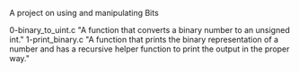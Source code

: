 A project on using and manipulating Bits

0-binary_to_uint.c
"A function that converts a binary number to an unsigned int."
1-print_binary.c
"A function that prints the binary representation of a number and has a recursive helper function to print the output in the proper way."